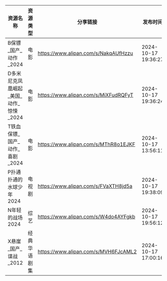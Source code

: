 | 资源名称                    | 资源类型   | 分享链接                                 | 发布时间                |
| ----------------------- | ------ | ------------------------------------ | ------------------- |
| B保镖_国产_动作_2024          | 电影     | https://www.alipan.com/s/NakqAUfHzzu | 2024-10-17 19:36:27 |
| D多米尼克凤凰崛起_美国_动作_惊悚_2024 | 电影     | https://www.alipan.com/s/MiXFudRQFyT | 2024-10-17 19:36:24 |
| T铁血保镖_国产_动作_喜剧_2024     | 电影     | https://www.alipan.com/s/MThR8o1EJKF | 2024-10-17 13:56:11 |
| P扑通扑通的水球少年2024          | 电视剧    | https://www.alipan.com/s/FVaXTH8jd5a | 2024-10-17 19:38:09 |
| N年轻的战场2024              | 综艺     | https://www.alipan.com/s/W4do4AYFgkb | 2024-10-17 19:56:12 |
| X悬崖_国产_谍战_2012          | 经典华语剧集 | https://www.alipan.com/s/MVH6FJcAML2 | 2024-10-17 17:00:16 |
